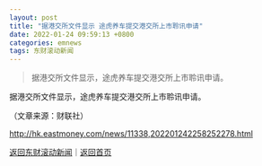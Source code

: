 ```yaml
---
layout: post
title: "据港交所文件显示 途虎养车提交港交所上市聆讯申请"
date: 2022-01-24 09:59:13 +0800
categories: emnews
tags: 东财滚动新闻
---
```

> 据港交所文件显示，途虎养车提交港交所上市聆讯申请。

<p>据港交所文件显示，途虎养车提交港交所上市聆讯申请。</p><p class="em_media">（文章来源：财联社）</p>

<http://hk.eastmoney.com/news/11338,202201242258252278.html>

[返回东财滚动新闻](//finews.withounder.com/emnews/)｜[返回首页](//finews.withounder.com/)